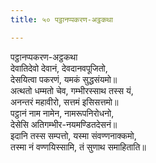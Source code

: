 ```yaml
---
title: ५० पट्ठानप्पकरण-अट्ठकथा

---
```

पट्ठानप्पकरण-अट्ठकथा  
देवातिदेवो देवानं, देवदानवपूजितो,  
देसयित्वा पकरणं, यमकं सुद्धसंयमो॥  
अत्थतो धम्मतो चेव, गम्भीरस्साथ तस्स यं,  
अनन्तरं महावीरो, सत्तमं इसिसत्तमो॥  
पट्ठानं नाम नामेन, नामरूपनिरोधनो,  
देसेसि अतिगम्भीर-नयमण्डितदेसनं॥  
इदानि तस्स सम्पत्तो, यस्मा संवण्णनाक्कमो,  
तस्मा नं वण्णयिस्सामि, तं सुणाथ समाहिताति॥  
